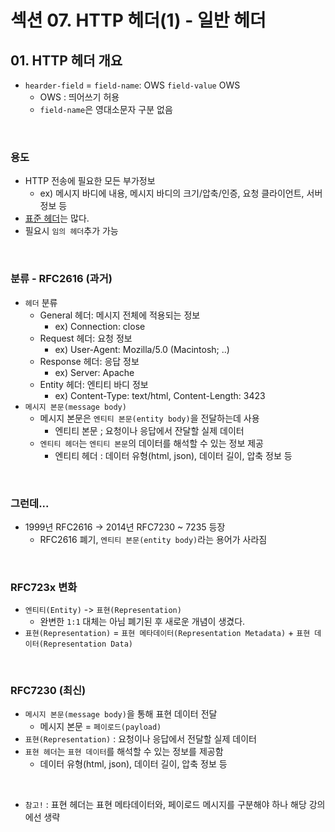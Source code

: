 # 섹션 07. HTTP 헤더(1) - 일반 헤더
## 01. HTTP 헤더 개요
- `hearder-field` = `field-name`: OWS `field-value` OWS
	- OWS : 띄어쓰기 허용
	- `field-name`은 영대소문자 구분 없음  
<br/>

### 용도
- HTTP 전송에 필요한 모든 부가정보
	- ex) 메시지 바디에 내용, 메시지 바디의 크기/압축/인증, 요청 클라이언트, 서버 정보 등
- [표준 헤더](https://en.wikipedia.org/wiki/List_of_HTTP_header_fields)는 많다.
- 필요시 `임의 헤더`추가 가능  
<br/>

### 분류 - RFC2616 (과거)
- `헤더` 분류
	- General 헤더: 메시지 전체에 적용되는 정보
		- ex) Connection: close
	- Request 헤더: 요청 정보 
		- ex) User-Agent: Mozilla/5.0 (Macintosh; ..)
	- Response 헤더: 응답 정보
		- ex) Server: Apache
	- Entity 헤더: 엔티티 바디 정보
		- ex) Content-Type: text/html, Content-Length: 3423
- `메시지 본문(message body)`
	- 메시지 본문은 `엔티티 본문(entity body)`을 전달하는데 사용
		- 엔티티 본문 ; 요청이나 응답에서 잔달할 실제 데이터
	- `엔티티 헤더`는 `엔티티 본문`의 데이터를 해석할 수 있는 정보 제공
		- 엔티티 헤더 : 데이터 유형(html, json), 데이터 길이, 압축 정보 등  
<br/>

### 그런데...
- 1999년 RFC2616 -> 2014년 RFC7230 ~ 7235 등장
	- RFC2616 폐기, `엔티티 본문(entity body)`라는 용어가 사라짐  
<br/>

### RFC723x 변화
- `엔티티(Entity)` -> `표현(Representation)`
	- 완변한 `1:1` 대체는 아님 폐기된 후 새로운 개념이 생겼다.
- `표현(Representation)` = `표현 메타데이터(Representation Metadata)` + `표현 데이터(Representation Data)`  
<br/>

### RFC7230 (최신)
- `메시지 본문(message body)`을 통해 표현 데이터 전달
	- 메시지 본문 = `페이로드(payload)`
- `표현(Representation)` : 요청이나 응답에서 전달할 실제 데이터
- `표현 헤더`는 `표현 데이터`를 해석할 수 있는 정보를 제공함
	- 데이터 유형(html, json), 데이터 길이, 압축 정보 등  
<br/>
 
- `참고!` : 표현 헤더는 표현 메타데이터와, 페이로드 메시지를 구분해야 하나 해당 강의에선 생략